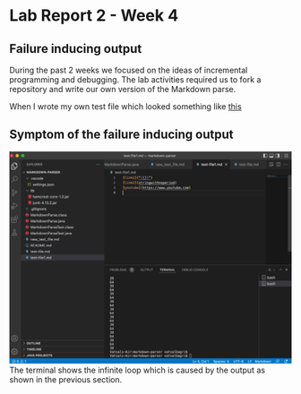 # Lab Report 2 - Week 4

## Failure inducing output

During the past 2 weeks we focused on the ideas of incremental programming and debugging. The lab activities required us to fork a repository and write our own version of the Markdown parse. 

When I wrote my own test file which looked something like [this](test-file1.md)

## Symptom of the failure inducing output

![image](lab-report-2-ss-2-error-in-code.png)
The terminal shows the infinite loop which is caused by the output as shown in the previous section. 